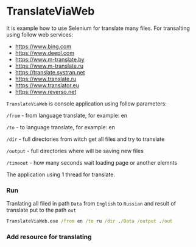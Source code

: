 # TranslateViaWeb
It is example how to use Selenium for translate many files.
For transalting using follow web services:

* https://www.bing.com
* https://www.deepl.com
* https://www.m-translate.by
* https://www.m-translate.ru
* https://translate.systran.net
* https://www.translate.ru
* https://www.translator.eu
* https://www.reverso.net


`TranslateViaWeb` is console application using follow parameters:

`/from` - from language translate, for example: en

`/to` - to language translate, for example: en

`/dir` - full directories from witch get all files and try to translate

`/output` - full directories where will be saving new files

`/timeout` - how many seconds wait loading page or another elemnts

The application using 1 thread for translate.

### Run

Tranlating all filed in path `Data` from `English` to `Russian` and result of translate put to the path `out`

```cmd
TranslateViaWeb.exe /from en /to ru /dir ./Data /output ./out
```

### Add resource for translating

